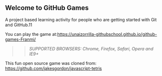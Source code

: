## Welcome to GitHub Games

A project based learning activity for people who are getting started with Git and GitHub.11

You can play the game at:https://unaizorrilla-githubschool.github.io/github-games-Franmi/

>> _*SUPPORTED BROWSERS*: Chrome, Firefox, Safari, Opera and IE9+_

This fun open source game was cloned from: https://github.com/jakesgordon/javascript-tetris
